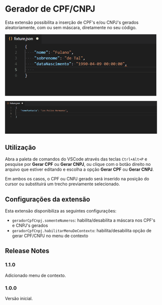 # Gerador de CPF/CNPJ

Esta extensão possibilita a inserção de CPF's e/ou CNPJ's gerados aleatoriamente, com ou sem máscara, diretamente no seu código.

![Exemplo utilizando menu de contexto](images/menu-contexto.gif "Exemplo utilizando menu de contexto")

![Exemplo utilizando paleta de comandos](images/paleta-comandos.gif "Exemplo utilizando paleta de comandos")

## Utilização

Abra a paleta de comandos do VSCode através das teclas `Ctrl+Alt+P` e pesquise por **Gerar CPF** ou **Gerar CNPJ**, ou clique com o botão direito no arquivo que estiver editando e escolha a opção **Gerar CPF** ou **Gerar CNPJ**.

Em ambos os casos, o CPF ou CNPJ gerado será inserido na posição do cursor ou substituirá um trecho previamente selecionado.

## Configurações da extensão

Esta extensão disponibiliza as seguintes configurações:

* `geradorCpfCnpj.somenteNumeros`: habilita/desabilita a máscara nos CPF's e CNPJ's gerados
* `geradorCpfCnpj.habilitarMenuDeContexto`: habilita/desabilita opção de gerar CPF/CNPJ no menu de contexto

## Release Notes

### 1.1.0

Adicionado menu de contexto.

### 1.0.0

Versão inicial.